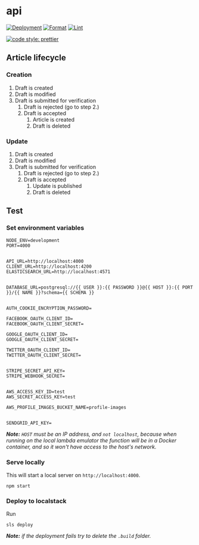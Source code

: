 # api

[![Deployment](https://github.com/nuntium-space/api/actions/workflows/cd.yml/badge.svg)](https://github.com/nuntium-space/api/actions/workflows/cd.yml)
[![Format](https://github.com/nuntium-space/api/actions/workflows/format.yml/badge.svg)](https://github.com/nuntium-space/api/actions/workflows/format.yml)
[![Lint](https://github.com/nuntium-space/api/actions/workflows/lint.yml/badge.svg)](https://github.com/nuntium-space/api/actions/workflows/lint.yml)

[![code style: prettier](https://img.shields.io/badge/code_style-prettier-ff69b4.svg)](https://github.com/prettier/prettier)

## Article lifecycle

### Creation

1. Draft is created
2. Draft is modified
3. Draft is submitted for verification
   1. Draft is rejected (go to step 2.)
   2. Draft is accepted
      1. Article is created
      2. Draft is deleted

### Update

1. Draft is created
2. Draft is modified
3. Draft is submitted for verification
   1. Draft is rejected (go to step 2.)
   2. Draft is accepted
      1. Update is published
      2. Draft is deleted

## Test

### Set environment variables

```
NODE_ENV=development
PORT=4000


API_URL=http://localhost:4000
CLIENT_URL=http://localhost:4200
ELASTICSEARCH_URL=http://localhost:4571


DATABASE_URL=postgresql://{{ USER }}:{{ PASSWORD }}@{{ HOST }}:{{ PORT }}/{{ NAME }}?schema={{ SCHEMA }}


AUTH_COOKIE_ENCRYPTION_PASSWORD=

FACEBOOK_OAUTH_CLIENT_ID=
FACEBOOK_OAUTH_CLIENT_SECRET=

GOOGLE_OAUTH_CLIENT_ID=
GOOGLE_OAUTH_CLIENT_SECRET=

TWITTER_OAUTH_CLIENT_ID=
TWITTER_OAUTH_CLIENT_SECRET=


STRIPE_SECRET_API_KEY=
STRIPE_WEBHOOK_SECRET=


AWS_ACCESS_KEY_ID=test
AWS_SECRET_ACCESS_KEY=test

AWS_PROFILE_IMAGES_BUCKET_NAME=profile-images


SENDGRID_API_KEY=
```

*__Note:__ `HOST` must be an IP address, and `not localhost`, because when running on the local lambda emulator the function will be in a Docker container, and so it won't have access to the host's network.*

### Serve locally

This will start a local server on `http://localhost:4000`.

```
npm start
```

### Deploy to localstack

Run

```
sls deploy
```

*__Note:__ if the deployment fails try to delete the `.build` folder.*
